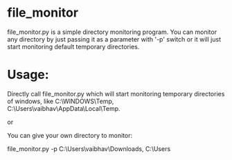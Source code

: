 # file_monitor

file_monitor.py is a simple directory monitoring program. You can monitor any directory by just passing it as a parameter with '-p' switch or it will just start monitoring default temporary directories.

# Usage:
Directly call file_monitor.py which will start monitoring temporary directories of windows, 
like C:\WINDOWS\Temp, C:\Users\vaibhav\AppData\Local\Temp.

or 

You can give your own directory to monitor:

file_monitor.py -p C:\Users\vaibhav\Downloads, C:\Users
